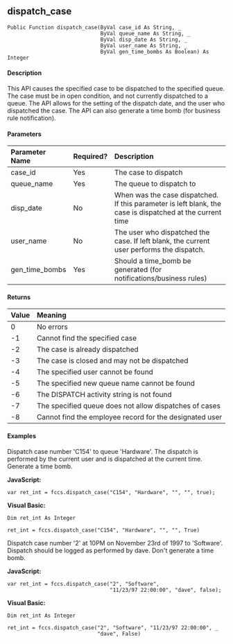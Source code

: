 dispatch_case
-------------

```
Public Function dispatch_case(ByVal case_id As String, _
                              ByVal queue_name As String, _
                              ByVal disp_date As String, _
                              ByVal user_name As String, _
                              ByVal gen_time_bombs As Boolean) As Integer
```

#### Description

This API causes the specified case to be dispatched to the specified queue. The case must be in open condition, and not currently dispatched to a queue. The API allows for the setting of the dispatch date, and the user who dispatched the case. The API can also generate a time bomb (for business rule notification).

#### Parameters

| Parameter Name | Required? | Description |
|:--- |:--- |:--- |
| case_id | Yes | The case to dispatch |
| queue_name | Yes | The queue to dispatch to |
| disp_date | No | When was the case dispatched. If this parameter is left blank, the case is dispatched at the current time |
| user_name | No | The user who dispatched the case. If left blank, the current user performs the dispatch. |
| gen_time_bombs | Yes | Should a time_bomb be generated (for notifications/business rules) |

#### Returns

| Value | Meaning |
|:--- |:--- |
| 0 | No errors |
| -1 | Cannot find the specified case |
| -2 | The case is already dispatched |
| -3 | The case is closed and may not be dispatched |
| -4 | The specified user cannot be found |
| -5 | The specified new queue name cannot be found |
| -6 | The DISPATCH activity string is not found |
| -7 | The specified queue does not allow dispatches of cases |
| -8 | Cannot find the employee record for the designated user |

#### Examples

Dispatch case number 'C154' to queue 'Hardware'. The dispatch is performed by the current user and is dispatched at the current time. Generate a time bomb.

**JavaScript:**
```
var ret_int = fccs.dispatch_case("C154", "Hardware", "", "", true);
```

**Visual Basic:**
```
Dim ret_int As Integer

ret_int = fccs.dispatch_case("C154", "Hardware", "", "", True)
```

Dispatch case number '2' at 10PM on November 23rd of 1997 to 'Software'. Dispatch should be logged as performed by dave. Don't generate a time bomb.

**JavaScript:**
```
var ret_int = fccs.dispatch_case("2", "Software",
                                 "11/23/97 22:00:00", "dave", false);
```

**Visual Basic:**
```
Dim ret_int As Integer

ret_int = fccs.dispatch_case("2", "Software", "11/23/97 22:00:00", _
                             "dave", False)
```